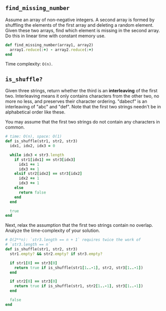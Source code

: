 ## `find_missing_number`

Assume an array of non-negative integers. A second array is formed by
shuffling the elements of the first array and deleting a random
element. Given these two arrays, find which element is missing in the
second array. Do this in linear time with constant memory use.

```ruby
def find_missing_number(array1, array2)
  array1.reduce(:+) - array2.reduce(:+)
end
```

Time complexity: `O(n)`.

## `is_shuffle?`

Given three strings, return whether the third is an **interleaving**
of the first two. Interleaving means it only contains characters from
the other two, no more no less, and preserves their character
ordering. "dabecf" is an interleaving of "abc" and "def". Note that
the first two strings needn't be in alphabetical order like these.

You may assume that the first two strings do not contain any
characters in common.

```ruby
# time: O(n), space: O(1)
def is_shuffle(str1, str2, str3)
  idx1, idx2, idx3 = 0

  while idx3 < str3.length
    if str1[idx1] == str3[idx3]
      idx1 += 1
      idx3 += 1
    elsif str2[idx2] == str3[idx2]
      idx2 += 1
      idx3 += 1
    else
      return false
    end
  end

  true
end
```

Next, relax the assumption that the first two strings contain no
overlap. Analyze the time-complexity of your solution.

```ruby
# O(2**n): `str3.length == n + 1` requires twice the work of
# `str3.length == n`
def is_shuffle(str1, str2, str3)
  str1.empty? && str2.empty? if str3.empty?

  if str1[0] == str3[0]
    return true if is_shuffle(str1[1..-1], str2, str3[1..-1])
  end

  if str2[0] == str3[0]
    return true if is_shuffle(str1, str2[1..-1], str3[1..-1])
  end

  false
end
```
